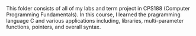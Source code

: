 This folder consists of all of my labs and term project in CPS188 (Computer Programming Fundamentals). In this course, I learned the pragramming
language C and various applications including, libraries, multi-parameter functions, pointers, and overall syntax.
